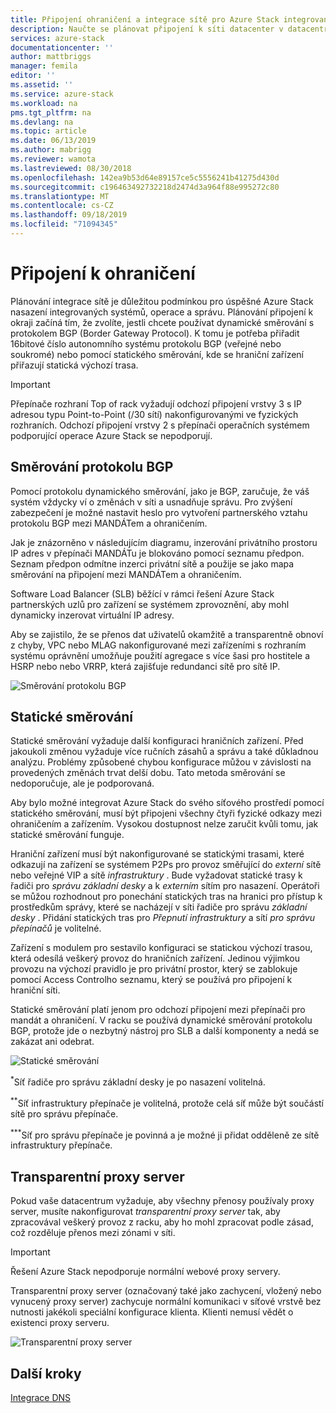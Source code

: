 ```yaml
---
title: Připojení ohraničení a integrace sítě pro Azure Stack integrovaných systémů | Microsoft Docs
description: Naučte se plánovat připojení k síti datacenter v datacentrech v Azure Stack integrovaných systémech.
services: azure-stack
documentationcenter: ''
author: mattbriggs
manager: femila
editor: ''
ms.assetid: ''
ms.service: azure-stack
ms.workload: na
pms.tgt_pltfrm: na
ms.devlang: na
ms.topic: article
ms.date: 06/13/2019
ms.author: mabrigg
ms.reviewer: wamota
ms.lastreviewed: 08/30/2018
ms.openlocfilehash: 142ea9b53d64e89157ce5c5556241b41275d430d
ms.sourcegitcommit: c196463492732218d2474d3a964f88e995272c80
ms.translationtype: MT
ms.contentlocale: cs-CZ
ms.lasthandoff: 09/18/2019
ms.locfileid: "71094345"
---
```

# <a name="border-connectivity"></a>Připojení k ohraničení 
Plánování integrace sítě je důležitou podmínkou pro úspěšné Azure Stack nasazení integrovaných systémů, operace a správu. Plánování připojení k okraji začíná tím, že zvolíte, jestli chcete používat dynamické směrování s protokolem BGP (Border Gateway Protocol). K tomu je potřeba přiřadit 16bitové číslo autonomního systému protokolu BGP (veřejné nebo soukromé) nebo pomocí statického směrování, kde se hraniční zařízení přiřazují statická výchozí trasa.

> [!IMPORTANT]
> Přepínače rozhraní Top of rack vyžadují odchozí připojení vrstvy 3 s IP adresou typu Point-to-Point (/30 sítí) nakonfigurovanými ve fyzických rozhraních. Odchozí připojení vrstvy 2 s přepínači operačních systémem podporující operace Azure Stack se nepodporují.

## <a name="bgp-routing"></a>Směrování protokolu BGP
Pomocí protokolu dynamického směrování, jako je BGP, zaručuje, že váš systém vždycky ví o změnách v síti a usnadňuje správu. Pro zvýšení zabezpečení je možné nastavit heslo pro vytvoření partnerského vztahu protokolu BGP mezi MANDÁTem a ohraničením.

Jak je znázorněno v následujícím diagramu, inzerování privátního prostoru IP adres v přepínači MANDÁTu je blokováno pomocí seznamu předpon. Seznam předpon odmítne inzerci privátní sítě a použije se jako mapa směrování na připojení mezi MANDÁTem a ohraničením.

Software Load Balancer (SLB) běžící v rámci řešení Azure Stack partnerských uzlů pro zařízení se systémem zprovoznění, aby mohl dynamicky inzerovat virtuální IP adresy.

Aby se zajistilo, že se přenos dat uživatelů okamžitě a transparentně obnoví z chyby, VPC nebo MLAG nakonfigurované mezi zařízeními s rozhraním systému oprávnění umožňuje použití agregace s více šasi pro hostitele a HSRP nebo nebo VRRP, která zajišťuje redundanci sítě pro sítě IP.

![Směrování protokolu BGP](media/azure-stack-border-connectivity/bgp-routing.png)

## <a name="static-routing"></a>Statické směrování
Statické směrování vyžaduje další konfiguraci hraničních zařízení. Před jakoukoli změnou vyžaduje více ručních zásahů a správu a také důkladnou analýzu. Problémy způsobené chybou konfigurace můžou v závislosti na provedených změnách trvat delší dobu. Tato metoda směrování se nedoporučuje, ale je podporovaná.

Aby bylo možné integrovat Azure Stack do svého síťového prostředí pomocí statického směrování, musí být připojeni všechny čtyři fyzické odkazy mezi ohraničením a zařízením. Vysokou dostupnost nelze zaručit kvůli tomu, jak statické směrování funguje.

Hraniční zařízení musí být nakonfigurované se statickými trasami, které odkazují na zařízení se systémem P2Ps pro provoz směřující do *externí* sítě nebo veřejné VIP a sítě *infrastruktury* . Bude vyžadovat statické trasy k řadiči pro *správu základní desky* a k *externím* sítím pro nasazení. Operátoři se můžou rozhodnout pro ponechání statických tras na hranici pro přístup k prostředkům správy, které se nacházejí v síti řadiče pro správu *základní desky* . Přidání statických tras pro *Přepnutí infrastruktury* a sítí *pro správu přepínačů* je volitelné.

Zařízení s modulem pro sestavilo konfiguraci se statickou výchozí trasou, která odesílá veškerý provoz do hraničních zařízení. Jedinou výjimkou provozu na výchozí pravidlo je pro privátní prostor, který se zablokuje pomocí Access Controlho seznamu, který se používá pro připojení k hraniční síti.

Statické směrování platí jenom pro odchozí připojení mezi přepínači pro mandát a ohraničení. V racku se používá dynamické směrování protokolu BGP, protože jde o nezbytný nástroj pro SLB a další komponenty a nedá se zakázat ani odebrat.

![Statické směrování](media/azure-stack-border-connectivity/static-routing.png)

<sup>\*</sup>Síť řadiče pro správu základní desky je po nasazení volitelná.

<sup>\*\*</sup>Síť infrastruktury přepínače je volitelná, protože celá síť může být součástí sítě pro správu přepínače.

<sup>\*\*\*</sup>Síť pro správu přepínače je povinná a je možné ji přidat odděleně ze sítě infrastruktury přepínače.

## <a name="transparent-proxy"></a>Transparentní proxy server
Pokud vaše datacentrum vyžaduje, aby všechny přenosy používaly proxy server, musíte nakonfigurovat *transparentní proxy server* tak, aby zpracovával veškerý provoz z racku, aby ho mohl zpracovat podle zásad, což rozděluje přenos mezi zónami v síti.

> [!IMPORTANT]
> Řešení Azure Stack nepodporuje normální webové proxy servery.  

Transparentní proxy server (označovaný také jako zachycení, vložený nebo vynucený proxy server) zachycuje normální komunikaci v síťové vrstvě bez nutnosti jakékoli speciální konfigurace klienta. Klienti nemusí vědět o existenci proxy serveru.

![Transparentní proxy server](media/azure-stack-border-connectivity/transparent-proxy.png)

## <a name="next-steps"></a>Další kroky
[Integrace DNS](azure-stack-integrate-dns.md)
